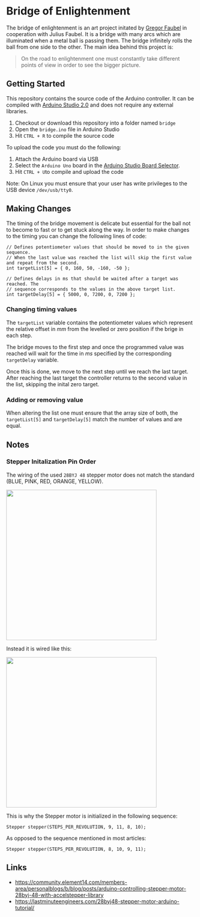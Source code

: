 # Bridge of Enlightenment

The bridge of enlightenment is an art project initated by [Gregor Faubel](https://www.studio-faubel.de) 
in cooperation with Julius Faubel. It is a bridge with many arcs which are illuminated when a metal ball
is passing them. The bridge infinitely rolls the ball from one side to the other. The main idea behind this project is:

<blockquote>
On the road to enlightenment one must constantly take different points of view in order to see the bigger picture.
</blockquote>

## Getting Started

This repository contains the source code of the Arduino controller. It can be compiled with 
[Arduino Studio 2.0](https://docs.arduino.cc/software/ide-v2/tutorials/getting-started/ide-v2-downloading-and-installing) 
and does not require any external libraries.

1. Checkout or download this repository into a folder named `bridge`
1. Open the `bridge.ino` file in Arduino Studio
1. Hit `CTRL + R` to compile the source code

To upload the code you must do the following:

1. Attach the Arduino board via USB
1. Select the `Arduino Uno` board in the [Arduino Studio Board Selector](https://support.arduino.cc/hc/en-us/articles/4406856349970-Select-board-and-port-in-Arduino-IDE).
1. Hit `CTRL + U`to compile and upload the code

Note: On Linux you must ensure that your user has write privileges to the USB device `/dev/usb/tty0`.

## Making Changes
The timing of the bridge movement is delicate but essential for the ball not to become to fast or to get stuck along the way. In order to make changes to the timing you can change the following lines of code:

```
// Defines potentiometer values that should be moved to in the given sequence.
// When the last value was reached the list will skip the first value and repeat from the second.
int targetList[5] = { 0, 160, 50, -160, -50 };

// Defines delays in ms that should be waited after a target was reached. The
// sequence corresponds to the values in the above target list.
int targetDelay[5] = { 5000, 0, 7200, 0, 7200 };
```

### Changing timing values
The `targetList` variable contains the potentiometer values which represent the relative offset in *mm* from the levelled or zero position if the brige in each step.

The bridge moves to the first step and once the programmed value was reached will wait for the time in *ms* specified by the corresponding `targetDelay` variable.

Once this is done, we move to the next step until we reach the last target. After reaching the last target the controller returns to the second value in the list, skipping the inital zero target.

### Adding or removing value
When altering the list one must ensure that the array size of both, the `targetList[5]` and `targetDelay[5]` match the number of values and are equal.

## Notes
### Stepper Initalization Pin Order
The wiring of the used `28BYJ 48` stepper motor does not match the standard (BLUE, PINK, RED, ORANGE, YELLOW).

<img src="https://www.electrokit.com/uploads/productimage/41014/41014801.png" width="400">

Instead it is wired like this:

<img src="https://www.makerfabs.com/image/cache/makerfabs/28BYJ-48%20Stepper%20motor-5V/28BYJ-48%20Stepper%20motor-5V_3-1000x750.JPG" width="400">

This is why the Stepper motor is initialized in the following sequence:

```
Stepper stepper(STEPS_PER_REVOLUTION, 9, 11, 8, 10);
```

As opposed to the sequence mentioned in most articles:

```
Stepper stepper(STEPS_PER_REVOLUTION, 8, 10, 9, 11);
```

## Links

- https://community.element14.com/members-area/personalblogs/b/blog/posts/arduino-controlling-stepper-motor-28byj-48-with-accelstepper-library
- https://lastminuteengineers.com/28byj48-stepper-motor-arduino-tutorial/